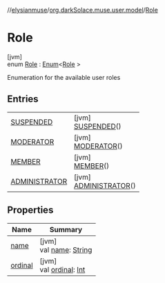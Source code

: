 //[elysianmuse](../../../index.md)/[org.darkSolace.muse.user.model](../index.md)/[Role](index.md)

# Role

[jvm]\
enum [Role](index.md) : [Enum](https://kotlinlang.org/api/latest/jvm/stdlib/kotlin/-enum/index.html)&lt;[Role](index.md)
&gt;

Enumeration for the available user roles

## Entries

| | |
|---|---|
| [SUSPENDED](-s-u-s-p-e-n-d-e-d/index.md) | [jvm]<br>[SUSPENDED](-s-u-s-p-e-n-d-e-d/index.md)() |
| [MODERATOR](-m-o-d-e-r-a-t-o-r/index.md) | [jvm]<br>[MODERATOR](-m-o-d-e-r-a-t-o-r/index.md)() |
| [MEMBER](-m-e-m-b-e-r/index.md) | [jvm]<br>[MEMBER](-m-e-m-b-e-r/index.md)() |
| [ADMINISTRATOR](-a-d-m-i-n-i-s-t-r-a-t-o-r/index.md) | [jvm]<br>[ADMINISTRATOR](-a-d-m-i-n-i-s-t-r-a-t-o-r/index.md)() |

## Properties

| Name | Summary |
|---|---|
| [name](../-user-tag/-a-r-t-i-s-t/index.md#-372974862%2FProperties%2F-1216412040) | [jvm]<br>val [name](../-user-tag/-a-r-t-i-s-t/index.md#-372974862%2FProperties%2F-1216412040): [String](https://kotlinlang.org/api/latest/jvm/stdlib/kotlin/-string/index.html) |
| [ordinal](../-user-tag/-a-r-t-i-s-t/index.md#-739389684%2FProperties%2F-1216412040) | [jvm]<br>val [ordinal](../-user-tag/-a-r-t-i-s-t/index.md#-739389684%2FProperties%2F-1216412040): [Int](https://kotlinlang.org/api/latest/jvm/stdlib/kotlin/-int/index.html) |
